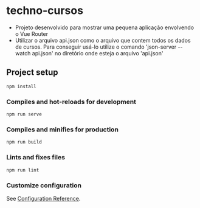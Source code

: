 # techno-cursos
 - Projeto desenvolvido para mostrar uma pequena aplicação envolvendo o Vue Router
 - Utilizar o arquivo api.json como o arquivo que contem todos os dados de cursos. Para conseguir usá-lo utilize o comando 'json-server --watch api.json' no diretório onde esteja o arquivo 'api.json'

## Project setup
```
npm install
```

### Compiles and hot-reloads for development
```
npm run serve
```

### Compiles and minifies for production
```
npm run build
```

### Lints and fixes files
```
npm run lint
```

### Customize configuration
See [Configuration Reference](https://cli.vuejs.org/config/).
